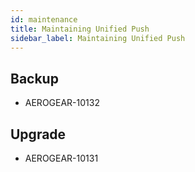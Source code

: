 ```yaml
---
id: maintenance
title: Maintaining Unified Push
sidebar_label: Maintaining Unified Push
---
```


## Backup
 - AEROGEAR-10132	
## Upgrade
 - AEROGEAR-10131
